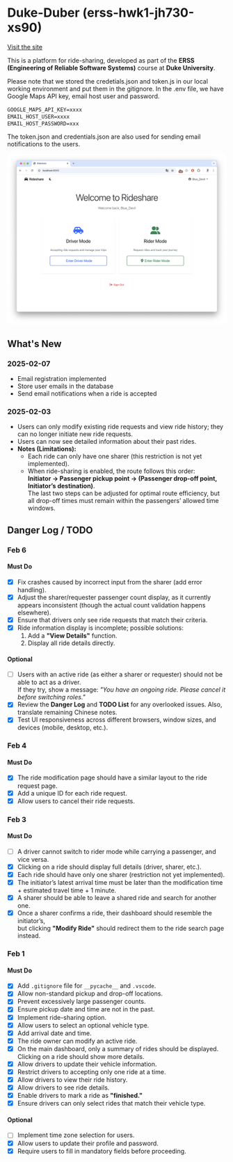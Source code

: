 # Duke-Duber (erss-hwk1-jh730-xs90)

[Visit the site](http://alex-main.colab.duke.edu:8000/)

This is a platform for ride-sharing, developed as part of the **ERSS (Engineering of Reliable Software Systems)** course at **Duke University**.

Please note that we stored the credetials.json and token.js in our local working environment and put them in the gitignore.
In the .env file, we have Google Maps API key, email host user and password.
```
GOOGLE_MAPS_API_KEY=xxxx
EMAIL_HOST_USER=xxxx
EMAIL_HOST_PASSWORD=xxx
```
The token.json and credentials.json are also used for sending email notifications to the users.


![alt text](Homepage.png)

## What's New



### 2025-02-07
- Email registration implemented
- Store user emails in the database
- Send email notifications when a ride is accepted

### 2025-02-03
- Users can only modify existing ride requests and view ride history; they can no longer initiate new ride requests.
- Users can now see detailed information about their past rides.
- **Notes (Limitations):**  
  - Each ride can only have one sharer (this restriction is not yet implemented).  
  - When ride-sharing is enabled, the route follows this order:  
    **Initiator → Passenger pickup point → (Passenger drop-off point, Initiator’s destination)**.  
    The last two steps can be adjusted for optimal route efficiency, but all drop-off times must remain within the passengers’ allowed time windows.

## Danger Log / TODO  

### **Feb 6**  

#### **Must Do**  
- [X] Fix crashes caused by incorrect input from the sharer (add error handling).  
- [X] Adjust the sharer/requester passenger count display, as it currently appears inconsistent (though the actual count validation happens elsewhere).  
- [X] Ensure that drivers only see ride requests that match their criteria.  
- [X] Ride information display is incomplete; possible solutions:  
  1. Add a **"View Details"** function.  
  2. Display all ride details directly.  

#### **Optional**  
- [ ] Users with an active ride (as either a sharer or requester) should not be able to act as a driver.  
      If they try, show a message: *"You have an ongoing ride. Please cancel it before switching roles."*  
- [X] Review the **Danger Log** and **TODO List** for any overlooked issues. Also, translate remaining Chinese notes.  
- [X] Test UI responsiveness across different browsers, window sizes, and devices (mobile, desktop, etc.).  

### **Feb 4**  

#### **Must Do**  
- [X] The ride modification page should have a similar layout to the ride request page.  
- [X] Add a unique ID for each ride request.  
- [X] Allow users to cancel their ride requests.  

### **Feb 3**  

#### **Must Do**  
- [ ] A driver cannot switch to rider mode while carrying a passenger, and vice versa.  
- [X] Clicking on a ride should display full details (driver, sharer, etc.).  
- [X] Each ride should have only one sharer (restriction not yet implemented).  
- [X] The initiator’s latest arrival time must be later than the modification time + estimated travel time + 1 minute.  
- [X] A sharer should be able to leave a shared ride and search for another one.  
- [X] Once a sharer confirms a ride, their dashboard should resemble the initiator’s,  
      but clicking **"Modify Ride"** should redirect them to the ride search page instead.  

### **Feb 1**  

#### **Must Do**  
- [X] Add `.gitignore` file for `__pycache__` and `.vscode`.  
- [X] Allow non-standard pickup and drop-off locations.  
- [X] Prevent excessively large passenger counts.  
- [X] Ensure pickup date and time are not in the past.  
- [X] Implement ride-sharing option.  
- [X] Allow users to select an optional vehicle type.  
- [X] Add arrival date and time.    
- [X] The ride owner can modify an active ride.  
- [X] On the main dashboard, only a summary of rides should be displayed. Clicking on a ride should show more details.  
- [X] Allow drivers to update their vehicle information.  
- [X] Restrict drivers to accepting only one ride at a time.  
- [X] Allow drivers to view their ride history.  
- [X] Allow drivers to see ride details.  
- [X] Enable drivers to mark a ride as **"finished."**  
- [X] Ensure drivers can only select rides that match their vehicle type.  

#### **Optional**  
- [ ] Implement time zone selection for users.  
- [X] Allow users to update their profile and password.  
- [X] Require users to fill in mandatory fields before proceeding.  
